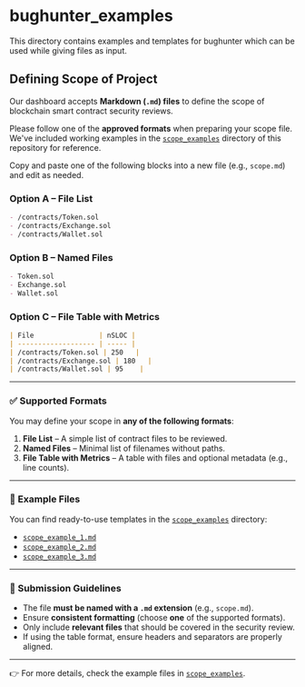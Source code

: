 # bughunter_examples
This directory contains examples and templates for bughunter which can be used while giving files as input.

## Defining Scope of Project

Our dashboard accepts **Markdown (`.md`) files** to define the scope of blockchain smart contract security reviews.

Please follow one of the **approved formats** when preparing your scope file. We've included working examples in the [`scope_examples`](./scope_examples) directory of this repository for reference.

Copy and paste one of the following blocks into a new file (e.g., `scope.md`) and edit as needed.

### Option A – File List

```markdown
- /contracts/Token.sol
- /contracts/Exchange.sol
- /contracts/Wallet.sol
```

### Option B – Named Files

```markdown
- Token.sol
- Exchange.sol
- Wallet.sol
```

### Option C – File Table with Metrics

```markdown
| File                | nSLOC |
| ------------------- | ----- |
| /contracts/Token.sol | 250   |
| /contracts/Exchange.sol | 180   |
| /contracts/Wallet.sol | 95    |
```

---

### ✅ Supported Formats

You may define your scope in **any of the following formats**:

1. **File List** – A simple list of contract files to be reviewed.
2. **Named Files** – Minimal list of filenames without paths.
3. **File Table with Metrics** – A table with files and optional metadata (e.g., line counts).

---

### 📂 Example Files

You can find ready-to-use templates in the [`scope_examples`](./scope_examples) directory:

* [`scope_example_1.md`](./scope_examples/scope_example_1.md)
* [`scope_example_2.md`](./scope_examples/scope_example_2.md)
* [`scope_example_3.md`](./scope_examples/scope_example_3.md)

---

### 📝 Submission Guidelines

* The file **must be named with a `.md` extension** (e.g., `scope.md`).
* Ensure **consistent formatting** (choose **one** of the supported formats).
* Only include **relevant files** that should be covered in the security review.
* If using the table format, ensure headers and separators are properly aligned.

---

👉 For more details, check the example files in [`scope_examples`](./scope_examples).

